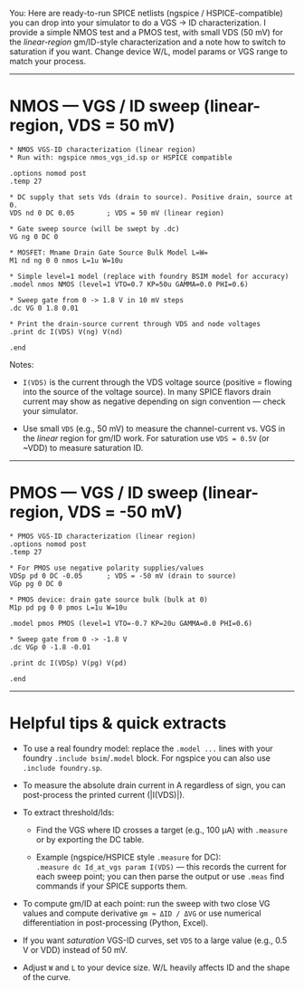 You: 
Here are ready-to-run SPICE netlists (ngspice / HSPICE-compatible) you can drop into your simulator to do a VGS → ID characterization. I provide a simple NMOS test and a PMOS test, with small VDS (50 mV) for the *linear-region* gm/ID-style characterization and a note how to switch to saturation if you want. Change device W/L, model params or VGS range to match your process.

---

# NMOS — VGS / ID sweep (linear-region, VDS = 50 mV)

```pgsql
* NMOS VGS-ID characterization (linear region)
* Run with: ngspice nmos_vgs_id.sp or HSPICE compatible

.options nomod post
.temp 27

* DC supply that sets Vds (drain to source). Positive drain, source at 0.
VDS nd 0 DC 0.05        ; VDS = 50 mV (linear region)

* Gate sweep source (will be swept by .dc)
VG ng 0 DC 0

* MOSFET: Mname Drain Gate Source Bulk Model L=W=
M1 nd ng 0 0 nmos L=1u W=10u

* Simple level=1 model (replace with foundry BSIM model for accuracy)
.model nmos NMOS (level=1 VTO=0.7 KP=50u GAMMA=0.0 PHI=0.6)

* Sweep gate from 0 -> 1.8 V in 10 mV steps
.dc VG 0 1.8 0.01

* Print the drain-source current through VDS and node voltages
.print dc I(VDS) V(ng) V(nd)

.end
```

Notes:

-   `I(VDS)` is the current through the VDS voltage source (positive = flowing into the source of the voltage source). In many SPICE flavors drain current may show as negative depending on sign convention — check your simulator.
    
-   Use small `VDS` (e.g., 50 mV) to measure the channel-current vs. VGS in the *linear* region for gm/ID work. For saturation use `VDS = 0.5V` (or ~VDD) to measure saturation ID.
    

---

# PMOS — VGS / ID sweep (linear-region, VDS = -50 mV)

```pgsql
* PMOS VGS-ID characterization (linear region)
.options nomod post
.temp 27

* For PMOS use negative polarity supplies/values
VDSp pd 0 DC -0.05      ; VDS = -50 mV (drain to source)
VGp pg 0 DC 0

* PMOS device: drain gate source bulk (bulk at 0)
M1p pd pg 0 0 pmos L=1u W=10u

.model pmos PMOS (level=1 VTO=-0.7 KP=20u GAMMA=0.0 PHI=0.6)

* Sweep gate from 0 -> -1.8 V
.dc VGp 0 -1.8 -0.01

.print dc I(VDSp) V(pg) V(pd)

.end
```

---

# Helpful tips & quick extracts

-   To use a real foundry model: replace the `.model ...` lines with your foundry `.include bsim`/`.model` block. For ngspice you can also use `.include foundry.sp`.
    
-   To measure the absolute drain current in A regardless of sign, you can post-process the printed current (|I(VDS)|).
    
-   To extract threshold/Ids:
    
    -   Find the VGS where ID crosses a target (e.g., 100 µA) with `.measure` or by exporting the DC table.
        
    -   Example (ngspice/HSPICE style `.measure` for DC):  
        `.measure dc Id_at_vgs param I(VDS)` — this records the current for each sweep point; you can then parse the output or use `.meas` find commands if your SPICE supports them.
        
-   To compute gm/ID at each point: run the sweep with two close VG values and compute derivative `gm ≈ ΔID / ΔVG` or use numerical differentiation in post-processing (Python, Excel).
    
-   If you want *saturation* VGS-ID curves, set `VDS` to a large value (e.g., 0.5 V or VDD) instead of 50 mV.
    
-   Adjust `W` and `L` to your device size. W/L heavily affects ID and the shape of the curve.
    

